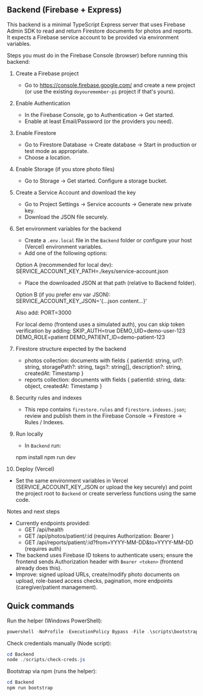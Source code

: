 ## Backend (Firebase + Express)

This backend is a minimal TypeScript Express server that uses Firebase Admin SDK to read and return Firestore documents for photos and reports. It expects a Firebase service account to be provided via environment variables.

Steps you must do in the Firebase Console (browser) before running this backend:

1. Create a Firebase project
   - Go to https://console.firebase.google.com/ and create a new project (or use the existing `doyouremember-pi` project if that's yours).

2. Enable Authentication
   - In the Firebase Console, go to Authentication -> Get started.
   - Enable at least Email/Password (or the providers you need).

3. Enable Firestore
   - Go to Firestore Database -> Create database -> Start in production or test mode as appropriate.
   - Choose a location.

4. Enable Storage (if you store photo files)
   - Go to Storage -> Get started. Configure a storage bucket.

5. Create a Service Account and download the key
   - Go to Project Settings -> Service accounts -> Generate new private key.
   - Download the JSON file securely.

6. Set environment variables for the backend
   - Create a `.env.local` file in the `Backend` folder or configure your host (Vercel) environment variables.
   - Add one of the following options:

   Option A (recommended for local dev):
   SERVICE_ACCOUNT_KEY_PATH=./keys/service-account.json

   - Place the downloaded JSON at that path (relative to Backend folder).

   Option B (if you prefer env var JSON):
   SERVICE_ACCOUNT_KEY_JSON='{...json content...}'

   Also add:
   PORT=3000
   
   For local demo (frontend uses a simulated auth), you can skip token verification by adding:
   SKIP_AUTH=true
   DEMO_UID=demo-user-123
   DEMO_ROLE=patient
   DEMO_PATIENT_ID=demo-patient-123

7. Firestore structure expected by the backend
   - photos collection: documents with fields { patientId: string, url?: string, storagePath?: string, tags?: string[], description?: string, createdAt: Timestamp }
   - reports collection: documents with fields { patientId: string, data: object, createdAt: Timestamp }

8. Security rules and indexes
   - This repo contains `firestore.rules` and `firestore.indexes.json`; review and publish them in the Firebase Console -> Firestore -> Rules / Indexes.

9. Run locally
   - In `Backend` run:

   npm install
   npm run dev

10. Deploy (Vercel)
   - Set the same environment variables in Vercel (SERVICE_ACCOUNT_KEY_JSON or upload the key securely) and point the project root to `Backend` or create serverless functions using the same code.

Notes and next steps
 - Currently endpoints provided:
   - GET /api/health
   - GET /api/photos/patient/:id (requires Authorization: Bearer <idToken>)
   - GET /api/reports/patient/:id?from=YYYY-MM-DD&to=YYYY-MM-DD (requires auth)
 - The backend uses Firebase ID tokens to authenticate users; ensure the frontend sends Authorization header with `Bearer <token>` (frontend already does this).
 - Improve: signed upload URLs, create/modify photo documents on upload, role-based access checks, pagination, more endpoints (caregiver/patient management).

Quick commands
--------------

Run the helper (Windows PowerShell):

```powershell
powershell -NoProfile -ExecutionPolicy Bypass -File .\scripts\bootstrap-credentials.ps1 -Start
```

Check credentials manually (Node script):

```powershell
cd Backend
node ./scripts/check-creds.js
```

Bootstrap via npm (runs the helper):

```powershell
cd Backend
npm run bootstrap
```

